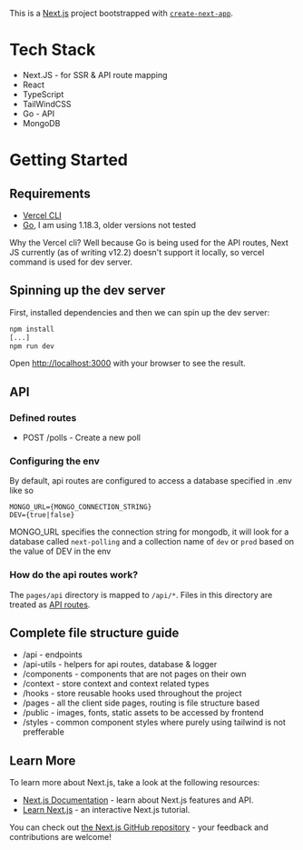 This is a [Next.js](https://nextjs.org/) project bootstrapped with [`create-next-app`](https://github.com/vercel/next.js/tree/canary/packages/create-next-app).

# Tech Stack

- Next.JS - for SSR & API route mapping
- React
- TypeScript
- TailWindCSS
- Go - API
- MongoDB

# Getting Started

## Requirements
- [Vercel CLI](https://vercel.com/cli)
- [Go](https://go.dev/doc/install), I am using 1.18.3, older versions not tested

Why the Vercel cli? Well because Go is being used for the API routes, Next JS currently (as of writing v12.2) doesn't support it locally, so vercel command is used for dev server.

## Spinning up the dev server

First, installed dependencies and then we can spin up the dev server:

```bash
npm install
[...]
npm run dev
```

Open [http://localhost:3000](http://localhost:3000) with your browser to see the result.

## API

### Defined routes
- POST /polls - Create a new poll

### Configuring the env
By default, api routes are configured to access a database specified in .env like so
```env
MONGO_URL={MONGO_CONNECTION_STRING}
DEV={true|false}
```
MONGO_URL specifies the connection string for mongodb, it will look for a database called `next-polling` and a collection name of `dev` or `prod` based on the value of DEV in the env

### How do the api routes work?

The `pages/api` directory is mapped to `/api/*`. Files in this directory are treated as [API routes](https://nextjs.org/docs/api-routes/introduction).


## Complete file structure guide

- /api - endpoints
- /api-utils - helpers for api routes, database & logger
- /components - components that are not pages on their own
- /context - store context and context related types
- /hooks - store reusable hooks used throughout the project
- /pages - all the client side pages, routing is file structure based
- /public - images, fonts, static assets to be accessed by frontend
- /styles - common component styles where purely using tailwind is not prefferable

## Learn More

To learn more about Next.js, take a look at the following resources:

- [Next.js Documentation](https://nextjs.org/docs) - learn about Next.js features and API.
- [Learn Next.js](https://nextjs.org/learn) - an interactive Next.js tutorial.

You can check out [the Next.js GitHub repository](https://github.com/vercel/next.js/) - your feedback and contributions are welcome!
